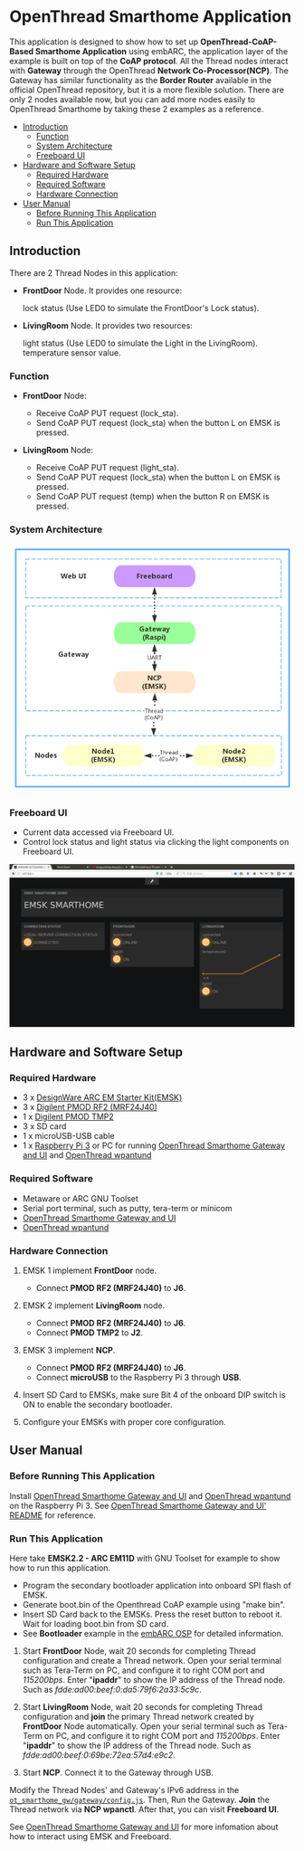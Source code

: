 # OpenThread Smarthome Application
This application is designed to show how to set up **OpenThread-CoAP-Based Smarthome Application** using embARC, the application layer of the example is built on top of the **CoAP protocol**. All the Thread nodes interact with **Gateway** through the OpenThread **Network Co-Processor(NCP)**. The Gateway has similar functionality as the **Border Router** available in the official OpenThread repository, but it is a more flexible solution. There are only 2 nodes available now, but you can add more nodes easily to OpenThread Smarthome by taking these 2 examples as a reference.

* [Introduction](#introduction)
	* [Function](#function)
	* [System Architecture](#system-architecture)
	* [Freeboard UI](#freeboard-ui)
* [Hardware and Software Setup](#hardware-and-software-setup)
	* [Required Hardware](#required-hardware)
	* [Required Software](#required-software)
	* [Hardware Connection](#hardware-connection)
* [User Manual](#user-manual)
	* [Before Running This Application](#before-running-this-application)
	* [Run This Application](#run-this-application)

## Introduction

There are 2 Thread Nodes in this application:

- **FrontDoor** Node. It provides one resource:

	lock status (Use LED0 to simulate the FrontDoor's Lock status). 

- **LivingRoom** Node. It provides two resources:

	light status (Use LED0 to simulate the Light in the LivingRoom).
	temperature sensor value.

### Function

- **FrontDoor** Node:

	- Receive CoAP PUT request (lock_sta).
	- Send CoAP PUT request (lock_sta) when the button L on EMSK is pressed.

- **LivingRoom** Node:

	- Receive CoAP PUT request (light_sta).
	- Send CoAP PUT request (lock_sta) when the button L on EMSK is pressed.
	- Send CoAP PUT request (temp) when the button R on EMSK is pressed.

### System Architecture

![openthread_smarthome_application][1]

### Freeboard UI

- Current data accessed via Freeboard UI.
- Control lock status and light status via clicking the light components on Freeboard UI.

![freeboard_ui][2]

## Hardware and Software Setup
### Required Hardware

- 3 x [DesignWare ARC EM Starter Kit(EMSK)][30]
- 3 x [Digilent PMOD RF2 (MRF24J40)][31]
- 1 x [Digilent PMOD TMP2][32]
- 3 x SD card
- 1 x microUSB-USB cable
- 1 x [Raspberry Pi 3][33] or PC for running [OpenThread Smarthome Gateway and UI][34] and [OpenThread wpantund][35]

### Required Software

- Metaware or ARC GNU Toolset
- Serial port terminal, such as putty, tera-term or minicom
- [OpenThread Smarthome Gateway and UI][34]
- [OpenThread wpantund][35]

### Hardware Connection

1. EMSK 1 implement **FrontDoor** node.
	- Connect **PMOD RF2 (MRF24J40)** to **J6**.

2. EMSK 2 implement **LivingRoom** node.
	- Connect **PMOD RF2 (MRF24J40)** to **J6**.
	- Connect **PMOD TMP2** to **J2**.

3. EMSK 3 implement **NCP**.
	- Connect **PMOD RF2 (MRF24J40)** to **J6**.
	- Connect **microUSB** to the Raspberry Pi 3 through **USB**.

4. Insert SD Card to EMSKs, make sure Bit 4 of the onboard DIP switch is ON to enable the secondary bootloader.

5. Configure your EMSKs with proper core configuration.

## User Manual
### Before Running This Application

Install [OpenThread Smarthome Gateway and UI][34] and [OpenThread wpantund][35] on the Raspberry Pi 3.
   See [OpenThread Smarthome Gateway and UI' README][34] for reference.

### Run This Application

Here take **EMSK2.2 - ARC EM11D** with GNU Toolset for example to show how to run this application.

- Program the secondary bootloader application into onboard SPI flash of EMSK.
- Generate boot.bin of the Openthread CoAP example using "make bin".
- Insert SD Card back to the EMSKs. Press the reset button to reboot it. Wait for loading boot.bin from SD card.
- See **Bootloader** example in the [embARC OSP][37] for detailed information.

1. Start **FrontDoor** Node, wait 20 seconds for completing Thread configuration and create a Thread network.
   Open your serial terminal such as Tera-Term on PC, and configure it to right COM port and *115200bps*.
   Enter "**ipaddr**" to show the IP address of the Thread node. Such as *fdde:ad00:beef:0:da5:79f6:2a33:5c9c*.

2. Start **LivingRoom** Node, wait 20 seconds for completing Thread configuration and **join** the primary Thread network
   created by **FrontDoor** Node automatically.
   Open your serial terminal such as Tera-Term on PC, and configure it to right COM port and *115200bps*.
   Enter "**ipaddr**" to show the IP address of the Thread node. Such as *fdde:ad00:beef:0:69be:72ea:57d4:e9c2*.

3. Start **NCP**. Connect it to the Gateway through USB.

Modify the Thread Nodes' and Gateway's IPv6 address in the [`ot_smarthome_gw/gateway/config.js`][36]. Then, Run the Gateway.
**Join** the Thread network via **NCP wpanctl**. After that, you can visit **Freeboard UI**.

See [OpenThread Smarthome Gateway and UI][35] for more infomation about how to interact using EMSK and Freeboard.

[1]: ./doc/screenshots/openthread_smarthome_application.png "openthread_smarthome_application"
[2]: ./doc/screenshots/freeboard_ui.png "freeboard_ui"

[30]: https://www.synopsys.com/dw/ipdir.php?ds=arc_em_starter_kit    "DesignWare ARC EM Starter Kit(EMSK)"
[31]: http://store.digilentinc.com/pmod-rf2-ieee-802-15-rf-transceiver/    "Digilent PMOD RF2 (MRF24J40)"
[32]: http://store.digilentinc.com/pmod-tmp2-temperature-sensor/    "Digilent PMOD TMP2"
[33]: https://www.raspberrypi.org/products/raspberry-pi-3-model-b/    "Raspberry Pi 3"
[34]: https://github.com/XiangcaiHuang/ot_smarthome_gw    "OpenThread Smarthome Gateway and UI"
[35]: https://github.com/openthread/wpantund    "OpenThread wpantund"
[36]: https://github.com/XiangcaiHuang/ot_smarthome_gw/blob/master/gateway/config.js    "`ot_smarthome_gw/gateway/config.js`"
[37]: https://github.com/foss-for-synopsys-dwc-arc-processors/embarc_osp    "embARC OSP"